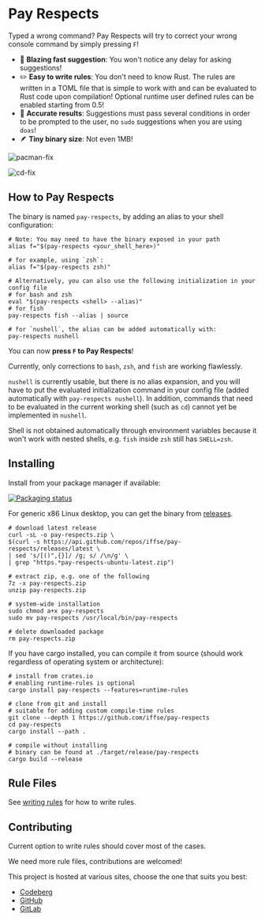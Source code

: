 # Pay Respects

Typed a wrong command? Pay Respects will try to correct your wrong console command by simply pressing `F`!

- 🚀 **Blazing fast suggestion**: You won't notice any delay for asking suggestions!
- ✏️ **Easy to write rules**: You don't need to know Rust. The rules are written in a TOML file that is simple to work with and can be evaluated to Rust code upon compilation! Optional runtime user defined rules can be enabled starting from 0.5!
- 🎯 **Accurate results**: Suggestions must pass several conditions in order to be prompted to the user, no `sudo` suggestions when you are using `doas`!
- 🪶 **Tiny binary size**: Not even 1MB!

![pacman-fix](img/pacman-fix.png)

![cd-fix](img/cd-fix.png)

## How to Pay Respects

The binary is named `pay-respects`, by adding an alias to your shell
configuration:
``` shell
# Note: You may need to have the binary exposed in your path
alias f="$(pay-respects <your_shell_here>)"

# for example, using `zsh`:
alias f="$(pay-respects zsh)"

# Alternatively, you can also use the following initialization in your config file
# for bash and zsh
eval "$(pay-respects <shell> --alias)"
# for fish
pay-respects fish --alias | source

# for `nushell`, the alias can be added automatically with:
pay-respects nushell
```
You can now **press `F` to Pay Respects**!

Currently, only corrections to `bash`, `zsh`, and `fish` are working flawlessly.

`nushell` is currently usable, but there is no alias expansion, and you will have to put the evaluated initialization command in your config file (added automatically with `pay-respects nushell`). In addition, commands that need to be evaluated in the current working shell (such as `cd`) cannot yet be implemented in `nushell`.

Shell is not obtained automatically through environment variables because it won't work with nested shells, e.g. `fish` inside `zsh` still has `SHELL=zsh`.

## Installing

Install from your package manager if available:

[![Packaging status](https://repology.org/badge/vertical-allrepos/pay-respects.svg)](https://repology.org/project/pay-respects/versions)

For generic x86 Linux desktop, you can get the binary from [releases](https://github.com/iffse/pay-respects/releases).
```shell
# download latest release
curl -sL -o pay-respects.zip \
$(curl -s https://api.github.com/repos/iffse/pay-respects/releases/latest \
| sed 's/[()",{}]/ /g; s/ /\n/g' \
| grep "https.*pay-respects-ubuntu-latest.zip")

# extract zip, e.g. one of the following
7z -x pay-respects.zip
unzip pay-respects.zip

# system-wide installation
sudo chmod a+x pay-respects
sudo mv pay-respects /usr/local/bin/pay-respects

# delete downloaded package
rm pay-respects.zip
```

If you have cargo installed, you can compile it from source (should work regardless of operating system or architecture):
```shell
# install from crates.io
# enabling runtime-rules is optional
cargo install pay-respects --features=runtime-rules

# clone from git and install
# suitable for adding custom compile-time rules
git clone --depth 1 https://github.com/iffse/pay-respects
cd pay-respects
cargo install --path .

# compile without installing
# binary can be found at ./target/release/pay-respects
cargo build --release
```

## Rule Files

See [writing rules](./rules.md) for how to write rules.

## Contributing

Current option to write rules should cover most of the cases.

We need more rule files, contributions are welcomed!

This project is hosted at various sites, choose the one that suits you best:

- [Codeberg](https://codeberg.org/iff/pay-respects)
- [GitHub](https://github.com/iffse/pay-respects)
- [GitLab](https://gitlab.com/iffse/pay-respects)

